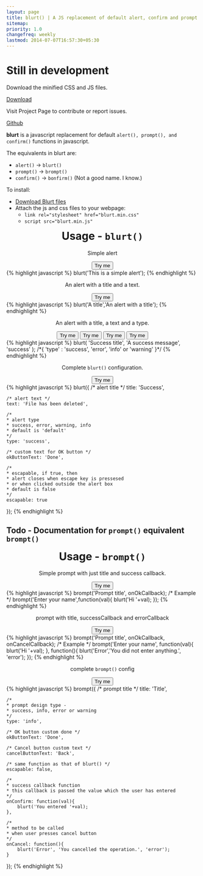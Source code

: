 ```yaml
---
layout: page
title: blurt() | A JS replacement of default alert, confirm and prompt
sitemap:
priority: 1.0
changefreq: weekly
lastmod: 2014-07-07T16:57:30+05:30
---
```


<!--hello world

<button class="success">Hello</button>
<button class="error">Hello</button>
<button class="warning">Hello</button>
<button class="info">Hello</button>-->

<h1>Still in development</h1>

<div class="grid">
	<div class="unit half banner">
		<p>Download the minified CSS and JS files.</p>
		<div><a href="http://goo.gl/nWQoCQ" target="_blank" class="btn big info">Download</a></div>
	</div>
	<div class="unit half banner">
		<p>Visit Project Page to contribute or report issues.</p>
		<div><a href="https://github.com/{{ site.links.github }}" class="btn big info">Github</a></div>
	</div>
</div>

<div class="grid">
	<div class="unit whole">
		<p><b>blurt</b> is a javascript replacement for default <code>alert(), prompt(), and confirm()</code> functions in javascript.</p>
		<p>The equivalents in blurt are:</p>
		<p>
			<ul>
				<li><code>alert()</code> -> <code>blurt()</code></li>
				<li><code>prompt()</code> -> <code>brompt()</code></li>
				<li><code>confirm()</code> -> <code>bonfirm()</code> (Not a good name. I know.)</li>
			</ul>
		</p>
		<p> To install:
			<ul>
				<li><a href="http://goo.gl/nWQoCQ" target="_blank">Download Blurt files</a></li>
				<li>Attach the js and css files to your webpage:
				<ul>
					<li><code>link rel="stylesheet" href="blurt.min.css"</code></li>
					<li><code>script src="blurt.min.js"</code></li>
				</ul>
				</li>
			</ul>
		</p>
	</div>
</div>

<h1 style="margin-top: 10px; text-align: center">Usage - <code>blurt()</code></h1>

<div class="grid">
	<div class="unit one-third" style="text-align: center;padding-top: 0px">
		<p>Simple alert</p>
		<button id="blurt-1-arg">Try me</button>
	</div>
	<div class="unit two-thirds">
{% highlight javascript %}
blurt('This is a simple alert');
{% endhighlight %}
	</div>
</div>

<div class="grid">
	<div class="unit one-third" style="text-align: center;padding-top: 0px">
		<p>An alert with a title and a text.</p>
		<button id="blurt-2-arg">Try me</button>
	</div>
	<div class="unit two-thirds">
{% highlight javascript %}
blurt('A title','An alert with a title');
{% endhighlight %}
	</div>
</div>

<div class="grid">
	<div class="unit one-third" style="text-align: center;padding-top: 0px">
		<p>An alert with a title, a text and a type.</p>
		<button id="blurt-3-arg-s" class="success">Try me</button>
		<button id="blurt-3-arg-i" class="info">Try me</button>
		<button id="blurt-3-arg-e" class="error">Try me</button>
		<button id="blurt-3-arg-w" class="warning">Try me</button>
	</div>
<div class="unit two-thirds">
{% highlight javascript %}
blurt(
	'Success title',
	'A success message',
	'success'
);
/*{
	'type' : 'success', 'error', 'info' or 'warning'
}*/
{% endhighlight %}
</div>
</div>


<div class="grid">
	<div class="unit one-third" style="text-align: center;padding-top: 0px">
		<p>Complete <code>blurt()</code> configuration.</p>
		<button id="blurt-obj" class="success">Try me</button>
	</div>
	<div class="unit two-thirds">
{% highlight javascript %}
blurt({
	/* alert title */
	title: 'Success',

	/* alert text */
	text: 'File has been deleted',

	/*
	* alert type
	* success, error, warning, info
	* default is 'default'
	*/
	type: 'success',

	/* custom text for OK button */
	okButtonText: 'Done',

	/*
	* escapable, if true, then
	* alert closes when escape key is pressesed
	* or when clicked outside the alert box
	* default is false
	*/
	escapable: true
});
{% endhighlight %}
	</div>
</div>

<h2>Todo - Documentation for <code>prompt()</code> equivalent <code>brompt()</code></h2>

<h1 style="margin-top: 10px; text-align:center">Usage - <code>brompt()</code></h1>

<div class="grid">
	<div class="unit one-third" style="text-align: center;padding-top: 0px">
		<p>Simple prompt with just title and success callback.</p>
		<button id="brompt-2-arg">Try me</button>
	</div>
	<div class="unit two-thirds">
{% highlight javascript %}
brompt('Prompt title', onOkCallback);
/* Example */
brompt('Enter your name',function(val){
	blurt('Hi '+val);
});
{% endhighlight %}
	</div>
</div>

<div class="grid">
	<div class="unit one-third" style="text-align: center;padding-top: 0px">
		<p>prompt with title, successCallback and errorCallback</p>
		<button id="brompt-3-arg">Try me</button>
	</div>
	<div class="unit two-thirds">
{% highlight javascript %}
brompt('Prompt title', onOkCallback, onCancelCallback);
/* Example */
brompt('Enter your name', function(val){
	blurt('Hi '+val);
},
function(){
	blurt('Error','You did not enter anything.', 'error');
});
{% endhighlight %}
	</div>
</div>

<div class="grid">
	<div class="unit one-third" style="text-align: center;padding-top: 0px">
		<p>complete <code>brompt()</code> config</p>
		<button id="brompt-obj">Try me</button>
	</div>
	<div class="unit two-thirds">
{% highlight javascript %}
brompt({
	/* prompt title */
	title: 'Title',

	/*
	* prompt design type - 
	* success, info, error or warning
	*/
	type: 'info',
	
	/* OK button custom done */
	okButtonText: 'Done',

	/* Cancel button custom text */
	cancelButtonText: 'Back',

	/* same function as that of blurt() */
	escapable: false,

	/*
	* success callback function
	* this callback is passed the value which the user has entered
	*/
	onConfirm: function(val){
		blurt('You entered '+val);
	},
	
	/*
	* method to be called
	* when user presses cancel button
	*/
	onCancel: function(){
		blurt('Error', 'You cancelled the operation.', 'error');
	}
});
{% endhighlight %}
	</div>
</div>